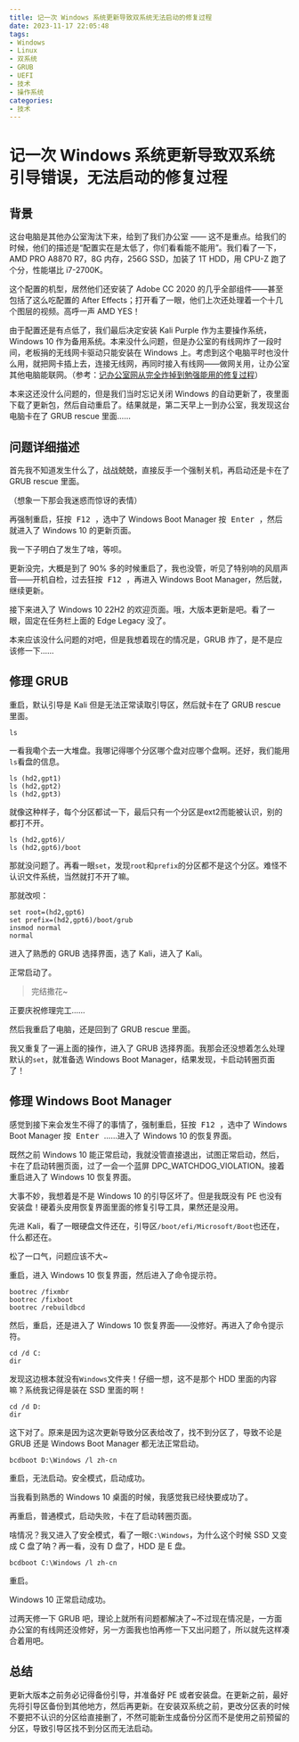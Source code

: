 ```yaml
---
title: 记一次 Windows 系统更新导致双系统无法启动的修复过程
date: 2023-11-17 22:05:48
tags: 
- Windows
- Linux
- 双系统
- GRUB
- UEFI
- 技术
- 操作系统
categories:
- 技术
---
```


# 记一次 Windows 系统更新导致双系统引导错误，无法启动的修复过程

## 背景

这台电脑是其他办公室淘汰下来，给到了我们办公室 —— 这不是重点。给我们的时候，他们的描述是“配置实在是太低了，你们看看能不能用”。我们看了一下，AMD PRO A8870 R7，8G 内存，256G SSD，加装了 1T HDD，用 CPU-Z 跑了个分，性能堪比 i7-2700K。

这个配置的机型，居然他们还安装了 Adobe CC 2020 的几乎全部组件——甚至包括了这么吃配置的 After Effects；打开看了一眼，他们上次还处理着一个十几个图层的视频。高呼一声 AMD YES！

由于配置还是有点低了，我们最后决定安装 Kali Purple 作为主要操作系统，Windows 10 作为备用系统。本来没什么问题，但是办公室的有线网炸了一段时间，老板捐的无线网卡驱动只能安装在 Windows 上。考虑到这个电脑平时也没什么用，就把网卡插上去，连接无线网，再同时接入有线网——做网关用，让办公室其他电脑能联网。（参考：[记办公室网从完全炸掉到勉强能用的修复过程](https://szw0407.github.io/2023/11/17/%E8%AE%B0%E5%8A%9E%E5%85%AC%E5%AE%A4%E7%BD%91%E4%BB%8E%E5%AE%8C%E5%85%A8%E7%82%B8%E6%8E%89%E5%88%B0%E5%8B%89%E5%BC%BA%E8%83%BD%E7%94%A8%E7%9A%84%E4%BF%AE%E5%A4%8D%E8%BF%87%E7%A8%8B/)）

本来这还没什么问题的，但是我们当时忘记关闭 Windows 的自动更新了，夜里面下载了更新包，然后自动重启了。结果就是，第二天早上一到办公室，我发现这台电脑卡在了 GRUB rescue 里面……

## 问题详细描述

首先我不知道发生什么了，战战兢兢，直接反手一个强制关机，再启动还是卡在了 GRUB rescue 里面。

（想象一下那会我迷惑而惊讶的表情）

再强制重启，狂按<kbd> F12 </kbd>，选中了 Windows Boot Manager 按<kbd> Enter </kbd>，然后就进入了 Windows 10 的更新页面。

我一下子明白了发生了啥，等呗。

更新没完，大概是到了 90% 多的时候重启了，我也没管，听见了特别响的风扇声音——开机自检，过去狂按<kbd> F12 </kbd>，再进入 Windows Boot Manager，然后就，继续更新。

接下来进入了 Windows 10 22H2 的欢迎页面。哦，大版本更新是吧。看了一眼，固定在任务栏上面的 Edge Legacy 没了。

本来应该没什么问题的对吧，但是我想着现在的情况是，GRUB 炸了，是不是应该修一下……

## 修理 GRUB

重启，默认引导是 Kali 但是无法正常读取引导区，然后就卡在了 GRUB rescue 里面。

```shell
ls
```

一看我嘞个去一大堆盘。我哪记得哪个分区哪个盘对应哪个盘啊。还好，我们能用`ls`看盘的信息。

```shell
ls (hd2,gpt1)
ls (hd2,gpt2)
ls (hd2,gpt3)
```

就像这种样子，每个分区都试一下，最后只有一个分区是ext2而能被认识，别的都打不开。

```shell
ls (hd2,gpt6)/
ls (hd2,gpt6)/boot
```

那就没问题了。再看一眼`set`，发现`root`和`prefix`的分区都不是这个分区。难怪不认识文件系统，当然就打不开了嘛。

那就改呗：

```shell
set root=(hd2,gpt6)
set prefix=(hd2,gpt6)/boot/grub
insmod normal
normal
```

进入了熟悉的 GRUB 选择界面，选了 Kali，进入了 Kali。

正常启动了。

> 完结撒花~

正要庆祝修理完工……

然后我重启了电脑，还是回到了 GRUB rescue 里面。

我又重复了一遍上面的操作，进入了 GRUB 选择界面。我那会还没想着怎么处理默认的`set`，就准备选 Windows Boot Manager，结果发现，卡启动转圈页面了！

## 修理 Windows Boot Manager

感觉到接下来会发生不得了的事情了，强制重启，狂按<kbd> F12 </kbd>，选中了 Windows Boot Manager 按<kbd> Enter </kbd>……进入了 Windows 10 的恢复界面。

既然之前 Windows 10 能正常启动，我就没管直接退出，试图正常启动，然后，卡在了启动转圈页面，过了一会一个蓝屏 DPC_WATCHDOG_VIOLATION。接着重启进入了 Windows 10 恢复界面。

大事不妙，我想着是不是 Windows 10 的引导区坏了。但是我既没有 PE 也没有安装盘！硬着头皮用恢复界面里面的修复引导工具，果然还是没用。

先进 Kali，看了一眼硬盘文件还在，引导区`/boot/efi/Microsoft/Boot`也还在，什么都还在。

松了一口气，问题应该不大~

重启，进入 Windows 10 恢复界面，然后进入了命令提示符。

```batch
bootrec /fixmbr
bootrec /fixboot
bootrec /rebuildbcd
```

然后，重启，还是进入了 Windows 10 恢复界面——没修好。再进入了命令提示符。

```batch
cd /d C:
dir
```

发现这边根本就没有`Windows`文件夹！仔细一想，这不是那个 HDD 里面的内容嘛？系统我记得是装在 SSD 里面的啊！

```batch
cd /d D:
dir
```

这下对了。原来是因为这次更新导致分区表给改了，找不到分区了，导致不论是 GRUB 还是 Windows Boot Manager 都无法正常启动。

```batch
bcdboot D:\Windows /l zh-cn
```

重启，无法启动。安全模式，启动成功。

当我看到熟悉的 Windows 10 桌面的时候，我感觉我已经快要成功了。

再重启，普通模式，启动失败，卡在了启动转圈页面。

啥情况？我又进入了安全模式，看了一眼`C:\Windows`，为什么这个时候 SSD 又变成 C 盘了呐？再一看，没有 D 盘了，HDD 是 E 盘。

```batch
bcdboot C:\Windows /l zh-cn
```

重启。

Windows 10 正常启动成功。

过两天修一下 GRUB 吧，理论上就所有问题都解决了~不过现在情况是，一方面办公室的有线网还没修好，另一方面我也怕再修一下又出问题了，所以就先这样凑合着用吧。

## 总结

更新大版本之前务必记得备份引导，并准备好 PE 或者安装盘。在更新之前，最好先将引导区备份到其他地方，然后再更新。在安装双系统之前，更改分区表的时候不要把不认识的分区给直接删了，不然可能新生成备份分区而不是使用之前预留的分区，导致引导区找不到分区而无法启动。
